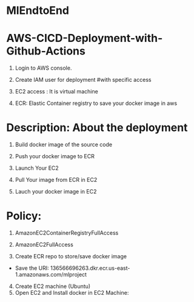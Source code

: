 # MlEndtoEnd

# AWS-CICD-Deployment-with-Github-Actions
1. Login to AWS console.
2. Create IAM user for deployment
#with specific access

1. EC2 access : It is virtual machine

2. ECR: Elastic Container registry to save your docker image in aws


# Description: About the deployment

1. Build docker image of the source code

2. Push your docker image to ECR

3. Launch Your EC2 

4. Pull Your image from ECR in EC2

5. Lauch your docker image in EC2

# Policy:

1. AmazonEC2ContainerRegistryFullAccess

2. AmazonEC2FullAccess
3. Create ECR repo to store/save docker image
- Save the URI: 136566696263.dkr.ecr.us-east-1.amazonaws.com/mlproject
4. Create EC2 machine (Ubuntu)
5. Open EC2 and Install docker in EC2 Machine:
